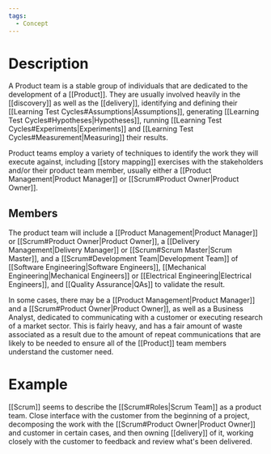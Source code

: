 ```yaml
---
tags:
  - Concept
---
```

# Description
A Product team is a stable group of individuals that are dedicated to the development of a [[Product]]. They are usually involved heavily in the [[discovery]] as well as the [[delivery]], identifying and defining their [[Learning Test Cycles#Assumptions|Assumptions]], generating [[Learning Test Cycles#Hypotheses|Hypotheses]], running [[Learning Test Cycles#Experiments|Experiments]] and [[Learning Test Cycles#Measurement|Measuring]] their results.

Product teams employ a variety of techniques to identify the work they will execute against, including [[story mapping]] exercises with the stakeholders and/or their product team member, usually either a [[Product Management|Product Manager]] or [[Scrum#Product Owner|Product Owner]].

## Members
The product team will include a [[Product Management|Product Manager]] or [[Scrum#Product Owner|Product Owner]], a [[Delivery Management|Delivery Manager]] or [[Scrum#Scrum Master|Scrum Master]], and a [[Scrum#Development Team|Development Team]] of [[Software Engineering|Software Engineers]], [[Mechanical Engineering|Mechanical Engineers]] or [[Electrical Engineering|Electrical Engineers]], and [[Quality Assurance|QAs]] to validate the result.

In some cases, there may be a [[Product Management|Product Manager]] and a [[Scrum#Product Owner|Product Owner]], as well as a Business Analyst, dedicated to communicating with a customer or executing research of a market sector. This is fairly heavy, and has a fair amount of waste associated as a result due to the amount of repeat communications that are likely to be needed to ensure all of the [[Product]] team members understand the customer need.

# Example
[[Scrum]] seems to describe the [[Scrum#Roles|Scrum Team]] as a product team. Close interface with the customer from the beginning of a project, decomposing the work with the [[Scrum#Product Owner|Product Owner]] and customer in certain cases, and then owning [[delivery]] of it, working closely with the customer to feedback and review what's been delivered.